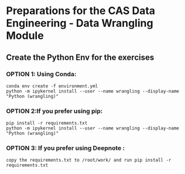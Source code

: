 # Preparations for the CAS Data Engineering - Data Wrangling Module
## Create the Python Env for the exercises

### OPTION 1: Using Conda:
```
conda env create -f environment.yml
python -m ipykernel install --user --name wrangling --display-name "Python (wrangling)"
```


### OPTION 2:If you prefer using pip:
```
pip install -r requirements.txt
python -m ipykernel install --user --name wrangling --display-name "Python (wrangling)"
```


### OPTION 3: If you prefer using Deepnote :
```
copy the requirements.txt to /root/work/ and run pip install -r requirements.txt

